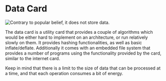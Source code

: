 # Data Card

![Contrary to popular belief, it does not store data.](oredict:oc:dataCard1)

The data card is a utility card that provides a couple of algorithms which would be either hard to implement on an architecture, or run relatively slowly on them. It provides hashing functionalities, as well as basic inflate/deflate. Additionally it comes with an embedded file system that provides a number of programs using the functionality provided by the card, similar to the internet card.

Keep in mind that there is a limit to the size of data that can be processed at a time, and that each operation consumes a bit of energy.
